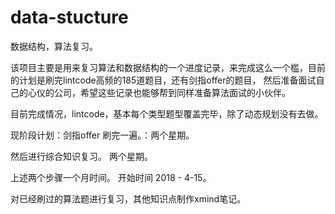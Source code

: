 # data-stucture
数据结构，算法复习。

该项目主要是用来复习算法和数据结构的一个进度记录，来完成这么一个槛，目前的计划是刷完lintcode高频的185道题目，还有剑指offer的题目，
然后准备面试自己的心仪的公司，希望这些记录也能够帮到同样准备算法面试的小伙伴。

目前完成情况，lintcode，基本每个类型题型覆盖完毕，除了动态规划没有去做。

现阶段计划：剑指offer 刷完一遍。：两个星期。

然后进行综合知识复习。 两个星期。

上述两个步骤一个月时间。 开始时间 2018 - 4-15。

对已经刷过的算法题进行复习，其他知识点制作xmind笔记。


